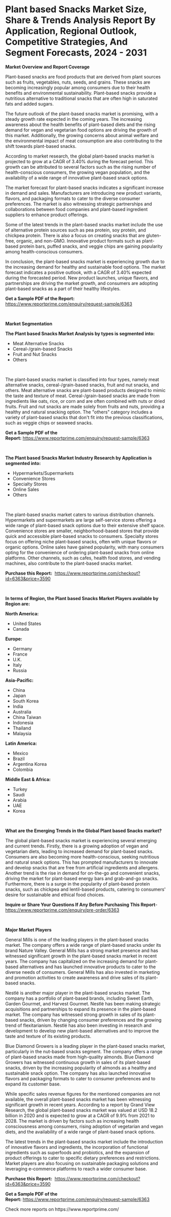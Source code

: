 <p><h1>Plant based Snacks Market Size, Share & Trends Analysis Report By Application, Regional Outlook, Competitive Strategies, And Segment Forecasts, 2024 - 2031</h1></p><p><strong>Market Overview and Report Coverage</strong></p>
<p><p>Plant-based snacks are food products that are derived from plant sources such as fruits, vegetables, nuts, seeds, and grains. These snacks are becoming increasingly popular among consumers due to their health benefits and environmental sustainability. Plant-based snacks provide a nutritious alternative to traditional snacks that are often high in saturated fats and added sugars.</p><p>The future outlook of the plant-based snacks market is promising, with a steady growth rate expected in the coming years. The increasing awareness about the health benefits of plant-based diets and the rising demand for vegan and vegetarian food options are driving the growth of this market. Additionally, the growing concerns about animal welfare and the environmental impact of meat consumption are also contributing to the shift towards plant-based snacks.</p><p>According to market research, the global plant-based snacks market is projected to grow at a CAGR of 3.40% during the forecast period. This growth can be attributed to several factors such as the rising number of health-conscious consumers, the growing vegan population, and the availability of a wide range of innovative plant-based snack options.</p><p>The market forecast for plant-based snacks indicates a significant increase in demand and sales. Manufacturers are introducing new product variants, flavors, and packaging formats to cater to the diverse consumer preferences. The market is also witnessing strategic partnerships and collaborations between food companies and plant-based ingredient suppliers to enhance product offerings.</p><p>Some of the latest trends in the plant-based snacks market include the use of alternative protein sources such as pea protein, soy protein, and chickpea protein. There is also a focus on creating snacks that are gluten-free, organic, and non-GMO. Innovative product formats such as plant-based protein bars, puffed snacks, and veggie chips are gaining popularity among health-conscious consumers.</p><p>In conclusion, the plant-based snacks market is experiencing growth due to the increasing demand for healthy and sustainable food options. The market forecast indicates a positive outlook, with a CAGR of 3.40% expected during the forecasted period. New product launches, unique flavors, and partnerships are driving the market growth, and consumers are adopting plant-based snacks as a part of their healthy lifestyles.</p></p>
<p><strong>Get a Sample PDF of the Report:</strong> <a href="https://www.reportprime.com/enquiry/request-sample/6363">https://www.reportprime.com/enquiry/request-sample/6363</a></p>
<p>&nbsp;</p>
<p><strong>Market Segmentation</strong></p>
<p><strong>The Plant based Snacks Market Analysis by types is segmented into:</strong></p>
<p><ul><li>Meat Alternative Snacks</li><li>Cereal-/grain-based Snacks</li><li>Fruit and Nut Snacks</li><li>Others</li></ul></p>
<p>&nbsp;</p>
<p><p>The plant-based snacks market is classified into four types, namely meat alternative snacks, cereal-/grain-based snacks, fruit and nut snacks, and others. Meat alternative snacks are plant-based products designed to mimic the taste and texture of meat. Cereal-/grain-based snacks are made from ingredients like oats, rice, or corn and are often combined with nuts or dried fruits. Fruit and nut snacks are made solely from fruits and nuts, providing a healthy and natural snacking option. The "others" category includes a variety of plant-based snacks that don't fit into the previous classifications, such as veggie chips or seaweed snacks.</p></p>
<p><strong>Get a Sample PDF of the Report:</strong>&nbsp;<a href="https://www.reportprime.com/enquiry/request-sample/6363">https://www.reportprime.com/enquiry/request-sample/6363</a></p>
<p>&nbsp;</p>
<p><strong>The Plant based Snacks Market Industry Research by Application is segmented into:</strong></p>
<p><ul><li>Hypermarkets/Supermarkets</li><li>Convenience Stores</li><li>Specialty Stores</li><li>Online Sales</li><li>Others</li></ul></p>
<p>&nbsp;</p>
<p><p>The plant-based snacks market caters to various distribution channels. Hypermarkets and supermarkets are large self-service stores offering a wide range of plant-based snack options due to their extensive shelf space. Convenience stores are smaller, neighborhood-based stores that provide quick and accessible plant-based snacks to consumers. Specialty stores focus on offering niche plant-based snacks, often with unique flavors or organic options. Online sales have gained popularity, with many consumers opting for the convenience of ordering plant-based snacks from online platforms. Other channels, such as cafes, health food stores, and vending machines, also contribute to the plant-based snacks market.</p></p>
<p><strong>Purchase this Report:</strong>&nbsp; <a href="https://www.reportprime.com/checkout?id=6363&price=3590">https://www.reportprime.com/checkout?id=6363&price=3590</a></p>
<p>&nbsp;</p>
<p><strong>In terms of Region, the Plant based Snacks Market Players available by Region are:</strong></p>
<p>
    <p> <strong> North America: </strong>
        <ul>
            <li>United States</li>
            <li>Canada</li>
        </ul>
        </p> 
    <p> <strong> Europe: </strong>
        <ul>
            <li>Germany</li>
            <li>France</li>
            <li>U.K.</li>
            <li>Italy</li>
            <li>Russia</li>
        </ul>
        </p> 
    <p> <strong> Asia-Pacific: </strong>
        <ul>
            <li>China</li>
            <li>Japan</li>
            <li>South Korea</li>
            <li>India</li>
            <li>Australia</li>
            <li>China Taiwan</li>
            <li>Indonesia</li>
            <li>Thailand</li>
            <li>Malaysia</li>
        </ul>
        </p> 
    <p> <strong> Latin America: </strong>
        <ul>
            <li>Mexico</li>
            <li>Brazil</li>
            <li>Argentina Korea</li>
            <li>Colombia</li>
        </ul>
        </p> 
    <p> <strong> Middle East & Africa: </strong>
        <ul>
            <li>Turkey</li>
            <li>Saudi</li>
            <li>Arabia</li>
            <li>UAE</li>
            <li>Korea</li>
        </ul>
    </p>
    </p>
<p>&nbsp;</p>
<p><strong>What are the Emerging Trends in the Global Plant based Snacks market?</strong></p>
<p><p>The global plant-based snacks market is experiencing several emerging and current trends. Firstly, there is a growing adoption of vegan and vegetarian diets, leading to increased demand for plant-based snacks. Consumers are also becoming more health-conscious, seeking nutritious and natural snack options. This has prompted manufacturers to innovate and develop snacks that are free from artificial ingredients and allergens. Another trend is the rise in demand for on-the-go and convenient snacks, driving the market for plant-based energy bars and grab-and-go snacks. Furthermore, there is a surge in the popularity of plant-based protein snacks, such as chickpea and lentil-based products, catering to consumers' desire for sustainable and ethical food choices.</p></p>
<p><strong>Inquire or Share Your Questions If Any Before Purchasing This Report</strong>- <a href="https://www.reportprime.com/enquiry/pre-order/6363">https://www.reportprime.com/enquiry/pre-order/6363</a></p>
<p>&nbsp;</p>
<p><strong>Major Market Players</strong></p>
<p><p>General Mills is one of the leading players in the plant-based snacks market. The company offers a wide range of plant-based snacks under its brand Nature Valley. General Mills has a strong market presence and has witnessed significant growth in the plant-based snacks market in recent years. The company has capitalized on the increasing demand for plant-based alternatives and has launched innovative products to cater to the diverse needs of consumers. General Mills has also invested in marketing and promotion activities to create awareness and drive sales of its plant-based snacks.</p><p>Nestlé is another major player in the plant-based snacks market. The company has a portfolio of plant-based brands, including Sweet Earth, Garden Gourmet, and Harvest Gourmet. Nestlé has been making strategic acquisitions and partnerships to expand its presence in the plant-based market. The company has witnessed strong growth in sales of its plant-based snacks, driven by changing consumer preferences and the growing trend of flexitarianism. Nestlé has also been investing in research and development to develop new plant-based alternatives and to improve the taste and texture of its existing products.</p><p>Blue Diamond Growers is a leading player in the plant-based snacks market, particularly in the nut-based snacks segment. The company offers a range of plant-based snacks made from high-quality almonds. Blue Diamond Growers has witnessed continuous growth in sales of its plant-based snacks, driven by the increasing popularity of almonds as a healthy and sustainable snack option. The company has also launched innovative flavors and packaging formats to cater to consumer preferences and to expand its customer base.</p><p>While specific sales revenue figures for the mentioned companies are not available, the overall plant-based snacks market has been witnessing significant growth in recent years. According to a report by Grand View Research, the global plant-based snacks market was valued at USD 18.2 billion in 2020 and is expected to grow at a CAGR of 9.9% from 2021 to 2028. The market is driven by factors such as increasing health consciousness among consumers, rising adoption of vegetarian and vegan diets, and the availability of a wide range of plant-based snack options.</p><p>The latest trends in the plant-based snacks market include the introduction of innovative flavors and ingredients, the incorporation of functional ingredients such as superfoods and probiotics, and the expansion of product offerings to cater to specific dietary preferences and restrictions. Market players are also focusing on sustainable packaging solutions and leveraging e-commerce platforms to reach a wider consumer base.</p></p>
<p><strong>Purchase this Report:</strong>&nbsp;&nbsp;<a href="https://www.reportprime.com/checkout?id=6363&price=3590">https://www.reportprime.com/checkout?id=6363&price=3590</a></p>
<p></p>
<p><strong>Get a Sample PDF of the Report:</strong>&nbsp;<a href="https://www.reportprime.com/enquiry/request-sample/6363">https://www.reportprime.com/enquiry/request-sample/6363</a></p>
<p>Check more reports on https://www.reportprime.com/</p>
